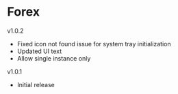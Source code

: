 # Forex

v1.0.2
- Fixed icon not found issue for system tray initialization
- Updated UI text
- Allow single instance only

v1.0.1
- Initial release
